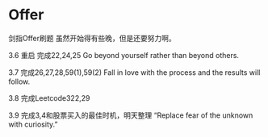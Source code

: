 # Offer
剑指Offer刷题
虽然开始得有些晚，但是还要努力啊。

3.6 重启 完成22,24,25
Go beyond yourself rather than
beyond others.

3.7 完成26,27,28,59(1),59(2)
Fall in love with the process and the results will follow.

3.8 完成Leetcode322,29

3.9 完成3,4和股票买入的最佳时机，明天整理
“Replace fear of the unknown with curiosity.”
